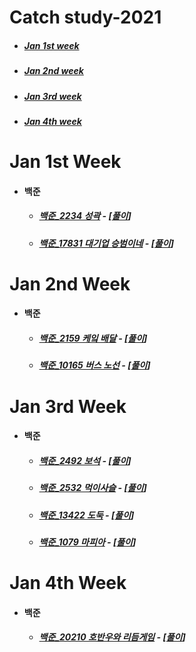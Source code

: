 # Catch study-2021

- ##### [Jan 1st week](#jan-1st-week-1)

- ##### [Jan 2nd week](#jan-2nd-week-1)

- ##### [Jan 3rd week](#jan-3rd-week-1)

- ##### [Jan 4th week](#jan-4th-week-1)

  


# Jan 1st Week

- #### 백준

  - ##### [백준_2234 성곽](https://www.acmicpc.net/problem/2234) - [[풀이](https://github.com/catch4/Song/blob/master/2021/jan_1st_week/2234.cpp)]

  - ##### [백준_17831 대기업 승범이네](https://www.acmicpc.net/problem/17831) - [[풀이](https://github.com/catch4/Song/blob/master/2021/jan_1st_week/17831.cpp)]



# Jan 2nd Week

- #### 백준

  - ##### [백준_2159 케잌 배달](https://www.acmicpc.net/problem/2159) - [[풀이](https://github.com/catch4/Song/blob/master/2021/jan_2nd_week/2159.cpp)]

  - ##### [백준_10165 버스 노선](https://www.acmicpc.net/problem/10165) - [[풀이](https://github.com/catch4/Song/blob/master/2021/jan_2nd_week/10165.cpp)]

  

# Jan 3rd Week

- #### 백준

  - ##### [백준_2492 보석](https://www.acmicpc.net/problem/2492) - [[풀이](https://github.com/catch4/Song/blob/master/2021/jan_3rd_week/2492.cpp)]

  - ##### [백준_2532 먹이사슬](https://www.acmicpc.net/problem/2532) - [[풀이](https://github.com/catch4/Song/blob/master/2021/jan_3rd_week/2532.cpp)]

  - ##### [백준_13422 도둑](https://www.acmicpc.net/problem/13422) - [[풀이](https://github.com/catch4/Song/blob/master/2021/jan_3rd_week/13422.cpp)]

  - ##### [백준_1079 마피아](https://www.acmicpc.net/problem/1079) - [[풀이](https://github.com/catch4/Song/blob/master/2021/jan_3rd_week/1079.cpp)]






# Jan 4th Week

- #### 백준

  - ##### [백준_20210 호반우와 리듬게임](https://www.acmicpc.net/problem/20210) - [[풀이](https://github.com/catch4/Song/blob/master/2021/jan_4th_week/20210.cpp)]




